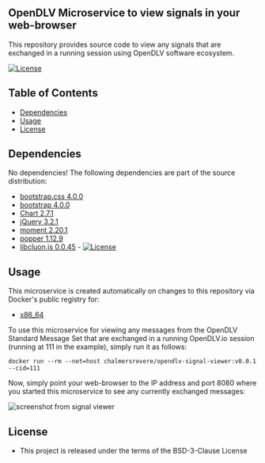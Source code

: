 ## OpenDLV Microservice to view signals in your web-browser

This repository provides source code to view any signals that are exchanged in a
running session using OpenDLV software ecosystem.

[![License](https://img.shields.io/badge/License-BSD%203--Clause-blue.svg)](https://opensource.org/licenses/BSD-3-Clause)

## Table of Contents
* [Dependencies](#dependencies)
* [Usage](#usage)
* [License](#license)


## Dependencies
No dependencies! The following dependencies are part of the source distribution:

* [bootstrap.css 4.0.0](https://maxcdn.bootstrapcdn.com/bootstrap/4.0.0/css/bootstrap.min.css)
* [bootstrap 4.0.0](https://maxcdn.bootstrapcdn.com/bootstrap/4.0.0/js/bootstrap.min.js)
* [Chart 2.7.1](https://cdnjs.cloudflare.com/ajax/libs/Chart.js/2.7.1/Chart.js)
* [jQuery 3.2.1](https://code.jquery.com/jquery-3.2.1.slim.min.js)
* [moment 2.20.1](moment-with-locales.min.js)
* [popper 1.12.9](https://cdnjs.cloudflare.com/ajax/libs/popper.js/1.12.9/umd/popper.min.js)
* [libcluon.js 0.0.45](https://github.com/chrberger/libcluon) - [![License](https://img.shields.io/badge/License-BSD%203--Clause-blue.svg)](https://opensource.org/licenses/BSD-3-Clause)


## Usage
This microservice is created automatically on changes to this repository via
Docker's public registry for:
* [x86_64](https://hub.docker.com/r/chalmersrevere/opendlv.io-amd64/tags/)

To use this microservice for viewing any messages from the OpenDLV Standard
Message Set that are exchanged in a running OpenDLV.io session (running at
111 in the example), simply run it as follows:

```
docker run --rm --net=host chalmersrevere/opendlv-signal-viewer:v0.0.1 --cid=111
```

Now, simply point your web-browser to the IP address and port 8080 where you
started this microservice to see any currently exchanged messages:

![screenshot from signal viewer](https://raw.githubusercontent.com/chalmers-revere/opendlv-signal-viewer/master/signal-viewer.png)


## License

* This project is released under the terms of the BSD-3-Clause License

